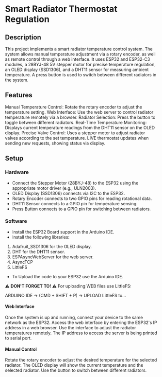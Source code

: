 # Smart Radiator Thermostat Regulation

## Description
This project implements a smart radiator temperature control system. The system allows manual temperature adjustment via a rotary encoder, as well as remote control through a web interface. It uses ESP32 and ESP32-C3 modules, a 28BYJ-48 5V stepper motor for precise temperature regulation, an OLED display (SSD1306), and a DHT11 sensor for measuring ambient temperature. A press button is used to switch between different radiators in the system.

## Features

Manual Temperature Control: Rotate the rotary encoder to adjust the temperature setting.
Web Interface: Use the web server to control radiator temperature remotely via a browser.
Radiator Selection: Press the button to toggle between different radiators.
Real-Time Temperature Monitoring: Displays current temperature readings from the DHT11 sensor on the OLED display.
Precise Valve Control: Uses a stepper motor to adjust radiator valves according to the set temperature.
LIVE thermostat updates when sending new requests, showing status via display.


## Setup

### Hardware
 - Connect the Stepper Motor (28BYJ-48) to the ESP32 using the appropriate motor driver (e.g., ULN2003).
 - OLED Display (SSD1306) connects via I2C to the ESP32.
 - Rotary Encoder connects to two GPIO pins for reading rotational data.
 - DHT11 Sensor connects to a GPIO pin for temperature sensing.
 - Press Button connects to a GPIO pin for switching between radiators.
### Software
 - Install the ESP32 Board support in the Arduino IDE.
 - Install the following libraries:
1. Adafruit_SSD1306 for the OLED display.
2. DHT for the DHT11 sensor.
3. ESPAsyncWebServer for the web server.
4. AsyncTCP
5. LittleFS
 - To Upload the code to your ESP32 use the Arduino IDE.

⚠️ **DON'T FORGET TO!** ⚠️
For uploading WEB files use LittleFS:

ARDUINO IDE -> (CMD + SHIFT + P) -> UPLOAD LittleFS to...

#### Web Interface
Once the system is up and running, connect your device to the same network as the ESP32. Access the web interface by entering the ESP32's IP address in a web browser. Use the interface to adjust the radiator temperatures remotely.
The IP address to access the server is being printed to serial port.

#### Manual Control
Rotate the rotary encoder to adjust the desired temperature for the selected radiator. The OLED display will show the current temperature and the selected radiator. Use the button to switch between different radiators.
